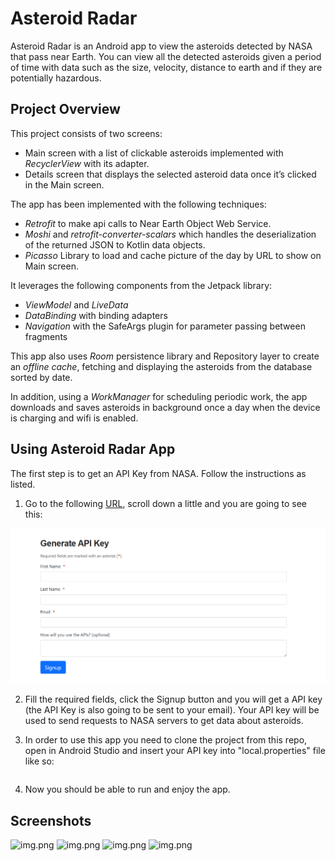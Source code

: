 # Asteroid Radar

Asteroid Radar is an Android app to view the asteroids detected by NASA that pass near Earth. You can 
view all the detected asteroids given a period of time with data such as the size, velocity,
distance to earth and if they are potentially hazardous. 

## Project Overview

This project consists of two screens:  
- Main screen with a list of clickable asteroids implemented with *RecyclerView* with its adapter.
- Details screen that displays the selected asteroid data once it’s clicked in the Main screen. 

The app has been implemented with the following techniques: 
- *Retrofit* to make api calls to Near Earth Object Web Service.
- *Moshi* and *retrofit-converter-scalars* which handles the deserialization of the returned 
  JSON to Kotlin data objects.
- *Picasso* Library to load and cache picture of the day by URL to show on Main screen.

It leverages the following components from the Jetpack library:
- *ViewModel* and *LiveData*
- *DataBinding* with binding adapters
- *Navigation* with the SafeArgs plugin for parameter passing between fragments

This app also uses *Room* persistence library and Repository layer to create an *offline cache*, 
fetching and displaying the asteroids from the database sorted by date. 

In addition, using a *WorkManager* for scheduling periodic work, the app downloads and saves 
asteroids in background once a day when the device is charging and wifi is enabled.

## Using Asteroid Radar App
The first step is to get an API Key from NASA. Follow the instructions as listed.

1. Go to the following [URL](https://api.nasa.gov/), scroll down a little and you are going to
   see this:

![img.png](screenshots/img.png)


2. Fill the required fields, click the Signup button and you will get a API key (the API Key is also
   going to be sent to your email). Your API key will be used to send requests to NASA servers to 
   get data about asteroids. 

3. In order to use this app you need to clone the project from this repo, open in Android Studio and 
   insert your API key into "local.properties" file like so:
   ```` apiKey="YOUR_API_KEY_HERE"

4. Now you should be able to run and enjoy the app. 


## Screenshots

![img.png](screenshots/screen_1.png)   ![img.png](screenshots/screen_2.png)
![img.png](screenshots/screen_3.png)   ![img.png](screenshots/screen_4.png)

